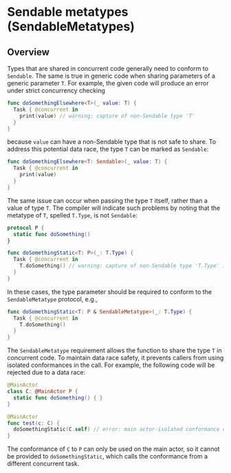 # Sendable metatypes (SendableMetatypes)

## Overview

Types that are shared in concurrent code generally need to conform to `Sendable`. The same is true in generic code when sharing parameters of a generic parameter `T`. For example, the given code will produce an error under strict concurrency checking

```swift
func doSomethingElsewhere<T>(_ value: T) {
  Task { @concurrent in
    print(value) // warning: capture of non-Sendable type 'T'
  }
}
```

because `value` can have a non-Sendable type that is not safe to share. To address this potential data race, the type `T` can be marked as `Sendable`:

```swift
func doSomethingElsewhere<T: Sendable>(_ value: T) {
  Task { @concurrent in
    print(value)
  }
}
```

The same issue can occur when passing the type `T` itself, rather than a value of type `T`. The compiler will indicate such problems by noting that the metatype of `T`, spelled `T.Type`, is not `Sendable`:

```swift
protocol P {
  static func doSomething()
}

func doSomethingStatic<T: P>(_: T.Type) {
  Task { @concurrent in
    T.doSomething() // warning: capture of non-Sendable type 'T.Type' in an isolated closure
  }
}
```

In these cases, the type parameter should be required to conform to the `SendableMetatype` protocol, e.g.,

```swift
func doSomethingStatic<T: P & SendableMetatype>(_: T.Type) {
  Task { @concurrent in
    T.doSomething()
  }
}
```

The `SendableMetatype` requirement allows the function to share the type `T` in concurrent code. To maintain data race safety, it prevents callers from using isolated conformances in the call. For example, the following code will be rejected due to a data race:

```swift
@MainActor
class C: @MainActor P {
  static func doSomething() { }
}

@MainActor
func test(c: C) {
  doSomethingStatic(C.self) // error: main actor-isolated conformance of 'C' to 'P' cannot satisfy conformance requirement for a 'Sendable' type parameter
}

```

The conformance of `C` to `P` can only be used on the main actor, so it cannot be provided to `doSomethingStatic`, which calls the conformance from a different concurrent task.
